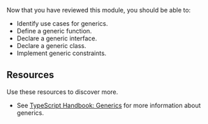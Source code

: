 Now that you have reviewed this module, you should be able to:

- Identify use cases for generics.
- Define a generic function.
- Declare a generic interface.
- Declare a generic class.
- Implement generic constraints.

## Resources

Use these resources to discover more.

- See [TypeScript Handbook: Generics](https://www.typescriptlang.org/docs/handbook/generics.html) for more information about generics.
